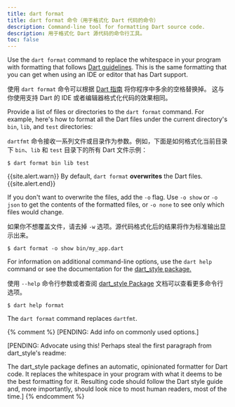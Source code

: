 ```yaml
---
title: dart format
title: dart format 命令（用于格式化 Dart 代码的命令）
description: Command-line tool for formatting Dart source code.
description: 用于格式化 Dart 源代码的命令行工具。
toc: false
---
```


Use the `dart format` command to replace the whitespace in your program
with formatting that follows
[Dart guidelines](/guides/language/effective-dart/style#formatting).
This is the same formatting that you can get
when using an IDE or editor that has Dart support.

使用 `dart format` 命令可以根据
[Dart 指南](/guides/language/effective-dart/style#formatting)
将你程序中多余的空格替换掉。
这与你使用支持 Dart 的 IDE 或者编辑器格式化代码的效果相同。

Provide a list of files or directories to the `dart format` command.
For example, here's how to format all the Dart files
under the current directory's `bin`, `lib`, and `test` directories:

`dartfmt` 命令接收一系列文件或目录作为参数。例如，下面是如何格式化当前目录下 `bin`、`lib` 和 `test` 目录下的所有 Dart 文件示例：

```terminal
$ dart format bin lib test
```

{{site.alert.warn}}
  By default, `dart format` **overwrites** the Dart files.
{{site.alert.end}}

If you don't want to overwrite the files,
add the `-o` flag.
Use `-o show` or `-o json` to get the contents of the formatted files,
or `-o none` to see only which files would change.

如果你不想覆盖文件，请去掉 `-w` 选项。源代码格式化后的结果将作为标准输出显示出来。

```terminal
$ dart format -o show bin/my_app.dart
```

For information on additional command-line options,
use the `dart help` command or see the documentation for the
[dart_style package.]({{site.pub-pkg}}/dart_style)

使用 `--help` 命令行参数或者查阅 [dart_style Package]({{site.pub-pkg}}/dart_style) 文档可以查看更多命令行选项。

```terminal
$ dart help format
```

The `dart format` command replaces `dartfmt`.

{% comment %}
[PENDING: Add info on commonly used options.]

[PENDING: Advocate using this! Perhaps steal the first paragraph from
dart_style's readme:

The dart_style package defines an automatic, opinionated formatter
for Dart code. It replaces the whitespace in your program with what
it deems to be the best formatting for it. Resulting code should
follow the Dart style guide and, more importantly, should look nice
to most human readers, most of the time.]
{% endcomment %}
